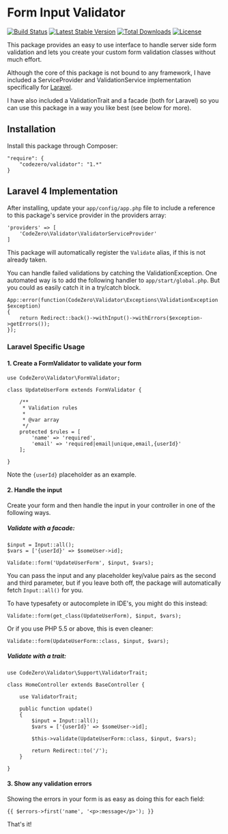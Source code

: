 # Form Input Validator #

[![Build Status](https://travis-ci.org/codezero-be/validator.svg?branch=master)](https://travis-ci.org/codezero-be/validator)
[![Latest Stable Version](https://poser.pugx.org/codezero/validator/v/stable.svg)](https://packagist.org/packages/codezero/validator)
[![Total Downloads](https://poser.pugx.org/codezero/validator/downloads.svg)](https://packagist.org/packages/codezero/validator)
[![License](https://poser.pugx.org/codezero/validator/license.svg)](https://packagist.org/packages/codezero/validator)

This package provides an easy to use interface to handle server side form validation and lets you create your custom form validation classes without much effort.

Although the core of this package is not bound to any framework, I have included a ServiceProvider and ValidationService implementation specifically for [Laravel](http://www.laravel.com/).

I have also included a ValidationTrait and a facade (both for Laravel) so you can use this package in a way you like best (see below for more).

## Installation ##

Install this package through Composer:

    "require": {
    	"codezero/validator": "1.*"
    }

## Laravel 4 Implementation ##

After installing, update your `app/config/app.php` file to include a reference to this package's service provider in the providers array:

    'providers' => [
	    'CodeZero\Validator\ValidatorServiceProvider'
    ]

This package will automatically register the `Validate` alias, if this is not already taken.

You can handle failed validations by catching the ValidationException. One automated way is to add the following handler to `app/start/global.php`. But you could as easily catch it in a try/catch block.

	App::error(function(CodeZero\Validator\Exceptions\ValidationException $exception)
	{
	    return Redirect::back()->withInput()->withErrors($exception->getErrors());
	});


### Laravel Specific Usage ###

#### 1. Create a FormValidator to validate your form ####

	use CodeZero\Validator\FormValidator;

	class UpdateUserForm extends FormValidator {

		/**
	     * Validation rules
	     *
	     * @var array
	     */	
	    protected $rules = [
	        'name' => 'required',
	        'email' => 'required|email|unique,email,{userId}'
	    ];
	
	}

Note the `{userId}` placeholder as an example.

#### 2. Handle the input ####

Create your form and then handle the input in your controller in one of the following ways.

##### Validate with a facade: #####

	$input = Input::all();
	$vars = ['{userId}' => $someUser->id];

	Validate::form('UpdateUserForm', $input, $vars);

You can pass the input and any placeholder key/value pairs as the second and third parameter, but if you leave both off, the package will automatically fetch `Input::all()` for you.

To have typesafety or autocomplete in IDE's, you might do this instead:

	Validate::form(get_class(UpdateUserForm), $input, $vars);

Or if you use PHP 5.5 or above, this is even cleaner:

	Validate::form(UpdateUserForm::class, $input, $vars);

##### Validate with a trait: #####

	use CodeZero\Validator\Support\ValidatorTrait;
	
	class HomeController extends BaseController {
	
	    use ValidatorTrait;
	
		public function update()
		{
	        $input = Input::all();
	        $vars = ['{userId}' => $someUser->id];
	
			$this->validate(UpdateUserForm::class, $input, $vars);
	        
	        return Redirect::to('/');
		}
	
	}

#### 3. Show any validation errors ####

Showing the errors in your form is as easy as doing this for each field:

	{{ $errors->first('name', '<p>:message</p>'); }}

That's it!